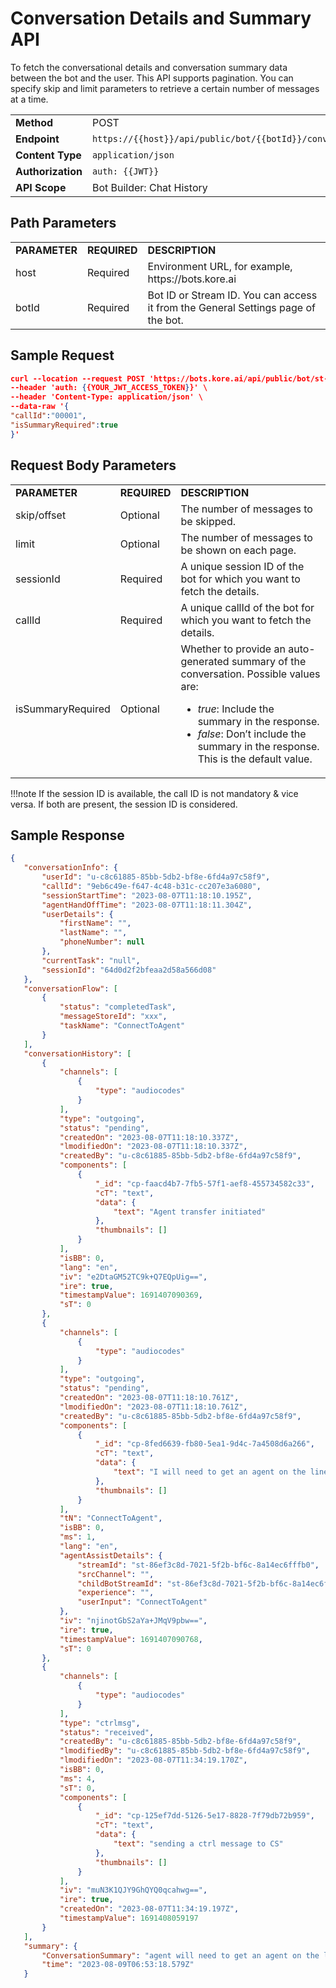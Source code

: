 # Conversation Details and Summary API

To fetch the conversational details and conversation summary data between the bot and the user. This API supports pagination. You can specify skip and limit parameters to retrieve a certain number of messages at a time.


<table>
  <tr>
   <td><strong>Method</strong>
   </td>
   <td>POST
   </td>
  </tr>
  <tr>
   <td><strong>Endpoint</strong>
   </td>
   <td><code>https://{{host}}/api/public/bot/{{botId}}/conversationDetails</code>
   </td>
  </tr>
  <tr>
   <td><strong>Content Type</strong>
   </td>
   <td><code>application/json</code>
   </td>
  </tr>
  <tr>
   <td><strong>Authorization</strong>
   </td>
   <td><code>auth: {{JWT}}</code>
   </td>
  </tr>
  <tr>
   <td><strong>API Scope</strong>
   </td>
   <td>Bot Builder: Chat History
   </td>
  </tr>
</table>



## Path Parameters


<table>
  <tr>
   <td><strong>PARAMETER</strong>
   </td>
   <td><strong>REQUIRED</strong>
   </td>
   <td><strong>DESCRIPTION</strong>
   </td>
  </tr>
  <tr>
   <td>host
   </td>
   <td>Required
   </td>
   <td>Environment URL, for example, https://bots.kore.ai
   </td>
  </tr>
  <tr>
   <td>botId
   </td>
   <td>Required
   </td>
   <td>Bot ID or Stream ID. You can access it from the General Settings page of the bot.
   </td>
  </tr>
</table>



## Sample Request


```json
curl --location --request POST 'https://bots.kore.ai/api/public/bot/st-86exxx8d-7021-5f2b-bf6c-8a1xxxxxb0/conversationDetails' \
--header 'auth: {{YOUR_JWT_ACCESS_TOKEN}}' \
--header 'Content-Type: application/json' \
--data-raw '{
"callId":"00001",
"isSummaryRequired":true
}'
```



## Request Body Parameters


<table>
  <tr>
   <td><strong>PARAMETER</strong>
   </td>
   <td><strong>REQUIRED</strong>
   </td>
   <td><strong>DESCRIPTION</strong>
   </td>
  </tr>
  <tr>
   <td>skip/offset
   </td>
   <td>Optional
   </td>
   <td>The number of messages to be skipped.
   </td>
  </tr>
  <tr>
   <td>limit
   </td>
   <td>Optional
   </td>
   <td>The number of messages to be shown on each page.
   </td>
  </tr>
  <tr>
   <td>sessionId
   </td>
   <td>Required
   </td>
   <td>A unique session ID of the bot for which you want to fetch the details.
   </td>
  </tr>
  <tr>
   <td>callId                
   </td>
   <td>Required
   </td>
   <td>A unique callId of the bot for which you want to fetch the details.
   </td>
  </tr>
  <tr>
   <td>isSummaryRequired
   </td>
   <td>Optional
   </td>
   <td>Whether to provide an auto-generated summary of the conversation. Possible values are:
<ul>

<li><em>true</em>: Include the summary in the response.

<li><em>false</em>: Don’t include the summary in the response. This is the default value.
</li>
</ul>
   </td>
  </tr>
</table>

!!!note
    If the session ID is available, the call ID is not mandatory & vice versa. If both are present, the session ID is considered.


## Sample Response


```json
{
   "conversationInfo": {
       "userId": "u-c8c61885-85bb-5db2-bf8e-6fd4a97c58f9",
       "callId": "9eb6c49e-f647-4c48-b31c-cc207e3a6080",
       "sessionStartTime": "2023-08-07T11:18:10.195Z",
       "agentHandOffTime": "2023-08-07T11:18:11.304Z",
       "userDetails": {
           "firstName": "",
           "lastName": "",
           "phoneNumber": null
       },
       "currentTask": "null",
       "sessionId": "64d0d2f2bfeaa2d58a566d08"
   },
   "conversationFlow": [
       {
           "status": "completedTask",
           "messageStoreId": "xxx",
           "taskName": "ConnectToAgent"
       }
   ],
   "conversationHistory": [
       {
           "channels": [
               {
                   "type": "audiocodes"
               }
           ],
           "type": "outgoing",
           "status": "pending",
           "createdOn": "2023-08-07T11:18:10.337Z",
           "lmodifiedOn": "2023-08-07T11:18:10.337Z",
           "createdBy": "u-c8c61885-85bb-5db2-bf8e-6fd4a97c58f9",
           "components": [
               {
                   "_id": "cp-faacd4b7-7fb5-57f1-aef8-455734582c33",
                   "cT": "text",
                   "data": {
                       "text": "Agent transfer initiated"
                   },
                   "thumbnails": []
               }
           ],
           "isBB": 0,
           "lang": "en",
           "iv": "e2DtaGM52TC9k+Q7EQpUig==",
           "ire": true,
           "timestampValue": 1691407090369,
           "sT": 0
       },
       {
           "channels": [
               {
                   "type": "audiocodes"
               }
           ],
           "type": "outgoing",
           "status": "pending",
           "createdOn": "2023-08-07T11:18:10.761Z",
           "lmodifiedOn": "2023-08-07T11:18:10.761Z",
           "createdBy": "u-c8c61885-85bb-5db2-bf8e-6fd4a97c58f9",
           "components": [
               {
                   "_id": "cp-8fed6639-fb80-5ea1-9d4c-7a4508d6a266",
                   "cT": "text",
                   "data": {
                       "text": "I will need to get an agent on the line to help you with that. Please hold while I find an available agent."
                   },
                   "thumbnails": []
               }
           ],
           "tN": "ConnectToAgent",
           "isBB": 0,
           "ms": 1,
           "lang": "en",
           "agentAssistDetails": {
               "streamId": "st-86ef3c8d-7021-5f2b-bf6c-8a14ec6fffb0",
               "srcChannel": "",
               "childBotStreamId": "st-86ef3c8d-7021-5f2b-bf6c-8a14ec6fffb0",
               "experience": "",
               "userInput": "ConnectToAgent"
           },
           "iv": "njinotGbS2aYa+JMqV9pbw==",
           "ire": true,
           "timestampValue": 1691407090768,
           "sT": 0
       },
       {
           "channels": [
               {
                   "type": "audiocodes"
               }
           ],
           "type": "ctrlmsg",
           "status": "received",
           "createdBy": "u-c8c61885-85bb-5db2-bf8e-6fd4a97c58f9",
           "lmodifiedBy": "u-c8c61885-85bb-5db2-bf8e-6fd4a97c58f9",
           "lmodifiedOn": "2023-08-07T11:34:19.170Z",
           "isBB": 0,
           "ms": 4,
           "sT": 0,
           "components": [
               {
                   "_id": "cp-125ef7dd-5126-5e17-8828-7f79db72b959",
                   "cT": "text",
                   "data": {
                       "text": "sending a ctrl message to CS"
                   },
                   "thumbnails": []
               }
           ],
           "iv": "muN3K1QJY9GhQYQ0qcahwg==",
           "ire": true,
           "createdOn": "2023-08-07T11:34:19.197Z",
           "timestampValue": 1691408059197
       }
   ],
   "summary": {
       "ConversationSummary": "agent will need to get an agent on the line to help customer with that.",
       "time": "2023-08-09T06:53:18.579Z"
   }
```